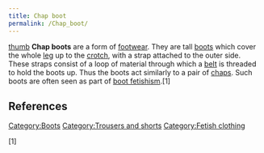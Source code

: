```yaml
---
title: Chap boot
permalink: /Chap_boot/
---
```


[thumb](/file:Rubber_hip_boots.jpg "wikilink") **Chap boots** are a form
of [footwear](/footwear "wikilink"). They are tall
[boots](/boot "wikilink") which cover the whole
[leg](/human_leg "wikilink") up to the [crotch](/crotch "wikilink"),
with a strap attached to the outer side. These straps consist of a loop
of material through which a [belt](/Belt_(clothing) "wikilink") is
threaded to hold the boots up. Thus the boots act similarly to a pair of
[chaps](/chaps "wikilink"). Such boots are often seen as part of [boot
fetishism](/boot_fetishism "wikilink").[1]

## References

<references/>

[Category:Boots](/Category:Boots "wikilink") [Category:Trousers and
shorts](/Category:Trousers_and_shorts "wikilink") [Category:Fetish
clothing](/Category:Fetish_clothing "wikilink")

[1]